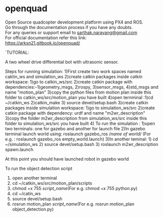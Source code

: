 # openquad
Open Source quadcopter development platform using PX4 and ROS.<br/>
Go through the documentation process if you have any doubts.<br/>
For any queries or support email to sarthak.narayang@gmail.com<br/>
For official documentation refer this link: https://arksn21.gitbook.io/openquad/

`TUTORIAL:

A two wheel drive differential bot with ultrasonic sensor.


Steps for running simulation:
1)First create two work spaces named caktin_ws and simulation_ws
2)create catkin packages inside catkin workspace:
	1)go to catkin_ws/src
	2)create catkin package with dependencies:-1)geometry_msgs, 2)rospy, 3)sensor_msgs, 4)std_msgs	and name "motion_plan"
	3)copy the python files from motion plan inside this folder to catkin_ws/src/motion_plan you have built
	4)open ternminal :1)cd ~/catkin_ws 2)catkin_make 3) source devel/setup.bash
3)create catkin packages inside simulation workspace:
	1)go to simulation_ws/src
	2)create catkin package with dependency: urdf and name "m2wr_description"
	3)copy the folder m2wr_description from simulation_ws/src inside this folder to  simulation_ws/src you have built
4) To run the simulation :
	1)open two terminals: one for gazebo and another for launch file
	2)In gazebo terminal launch world using: roslaunch gazebo_ros /*name of world*/ (For e.g. : roslaunch gazebo_ros empty_world.launch)
	3)In another teminal: 1) cd ~/simulation_ws 2) source devel/setup.bash 3) roslaunch m2wr_description spawn.launch

At this point you should have launched robot in gazebo world

To run the object detection script
1) open another terminal
2) cd ~/catkin_ws/src/motion_plan/scripts
3) chmod +x 755 *script_name*(For e.g. chmod +x 755 python.py)
4) cd ~/catin_ws
5) source devel/setup.bash
6) rosrun motion_plan *script_name*(For e.g. rosrun motion_plan object_detection.py)
